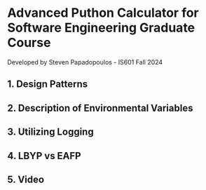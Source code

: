 # Advanced Puthon Calculator for Software Engineering Graduate Course
Developed by Steven Papadopoulos - IS601 Fall 2024

## 1. Design Patterns



## 2. Description of Environmental Variables



## 3. Utilizing Logging



## 4. LBYP vs EAFP



## 5. Video